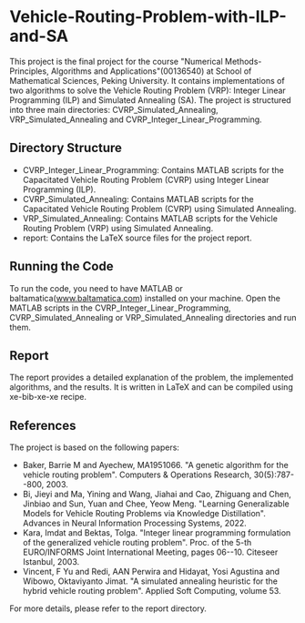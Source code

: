 # Vehicle-Routing-Problem-with-ILP-and-SA

This project is the final project for the course "Numerical Methods-Principles, Algorithms and Applications"(00136540) at School of Mathematical Sciences, Peking University. It contains implementations of two algorithms to solve the Vehicle Routing Problem (VRP): Integer Linear Programming (ILP) and Simulated Annealing (SA). The project is structured into three main directories: CVRP_Simulated_Annealing, VRP_Simulated_Annealing and CVRP_Integer_Linear_Programming.

## Directory Structure
- CVRP_Integer_Linear_Programming: Contains MATLAB scripts for the Capacitated Vehicle Routing Problem (CVRP) using Integer Linear Programming (ILP).
- CVRP_Simulated_Annealing: Contains MATLAB scripts for the Capacitated Vehicle Routing Problem (CVRP) using Simulated Annealing.
- VRP_Simulated_Annealing: Contains MATLAB scripts for the Vehicle Routing Problem (VRP) using Simulated Annealing.
- report: Contains the LaTeX source files for the project report.

## Running the Code
To run the code, you need to have MATLAB or baltamatica(www.baltamatica.com) installed on your machine. Open the MATLAB scripts in the CVRP_Integer_Linear_Programming, CVRP_Simulated_Annealing or VRP_Simulated_Annealing directories and run them.

## Report
The report provides a detailed explanation of the problem, the implemented algorithms, and the results. It is written in LaTeX and can be compiled using xe-bib-xe-xe recipe.

## References
The project is based on the following papers:

- Baker, Barrie M and Ayechew, MA1951066. "A genetic algorithm for the vehicle routing problem". Computers & Operations Research, 30(5):787--800, 2003.
- Bi, Jieyi and Ma, Yining and Wang, Jiahai and Cao, Zhiguang and Chen, Jinbiao and Sun, Yuan and Chee, Yeow Meng. "Learning Generalizable Models for Vehicle Routing Problems via Knowledge Distillation". Advances in Neural Information Processing Systems, 2022.
- Kara, Imdat and Bektas, Tolga. "Integer linear programming formulation of the generalized vehicle routing problem". Proc. of the 5-th EURO/INFORMS Joint International Meeting, pages 06--10. Citeseer Istanbul, 2003.
- Vincent, F Yu and Redi, AAN Perwira and Hidayat, Yosi Agustina and Wibowo, Oktaviyanto Jimat. "A simulated annealing heuristic for the hybrid vehicle routing problem". Applied Soft Computing, volume 53.

For more details, please refer to the report directory.